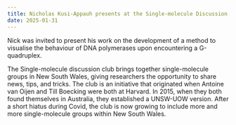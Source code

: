```yaml
---
title: Nicholas Kusi-Appauh presents at the Single-molecule Discussion club!
date: 2025-01-31
---
```


Nick was invited to present his work on the development of a method to visualise the behaviour of DNA polymerases upon encountering a G-quadruplex.

<!--more-->

The Single-molecule discussion club brings together single-molecule groups in New South Wales, giving researchers the opportunity to share news, tips, and tricks. The club is an initiative that originated when Antoine van Oijen and Till Boecking were both at Harvard. In 2015, when they both found themselves in Australia, they established a UNSW-UOW version. After a short hiatus during Covid, the club is now growing to include more and more single-molecule groups within New South Wales.